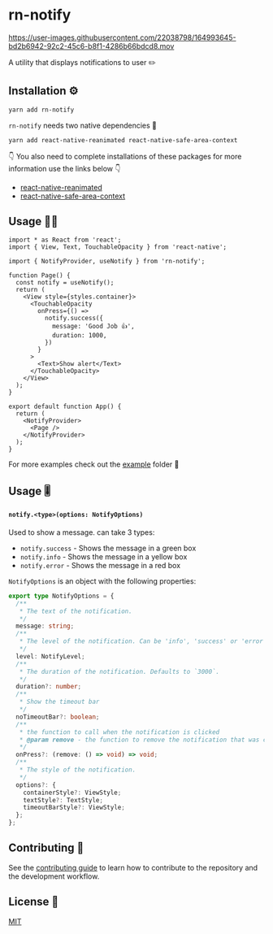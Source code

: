 # rn-notify

https://user-images.githubusercontent.com/22038798/164993645-bd2b6942-92c2-45c6-b8f1-4286b66bdcd8.mov

A utility that displays notifications to user ✏️

## Installation ⚙️

```sh
yarn add rn-notify
```

`rn-notify` needs two native dependencies 💎

```sh
yarn add react-native-reanimated react-native-safe-area-context
```

👇 You also need to complete installations of these packages for more information use the links below 👇

- [react-native-reanimated](https://docs.swmansion.com/react-native-reanimated/docs/fundamentals/installation)
- [react-native-safe-area-context](https://github.com/th3rdwave/react-native-safe-area-context#getting-started)
## Usage 🧑‍💻

```tsx
import * as React from 'react';
import { View, Text, TouchableOpacity } from 'react-native';

import { NotifyProvider, useNotify } from 'rn-notify';

function Page() {
  const notify = useNotify();
  return (
    <View style={styles.container}>
      <TouchableOpacity
        onPress={() =>
          notify.success({
            message: 'Good Job 👍',
            duration: 1000,
          })
        }
      >
        <Text>Show alert</Text>
      </TouchableOpacity>
    </View>
  );
}

export default function App() {
  return (
    <NotifyProvider>
      <Page />
    </NotifyProvider>
  );
}
```

For more examples check out the [example](https://github.com/Papyon-Apps/rn-notify/blob/feat/reanimated/example/src/App.tsx) folder 📂

## Usage 🎚️

#### `notify.<type>(options: NotifyOptions)`

Used to show a message. can take 3 types:

- `notify.success` - Shows the message in a green box
- `notify.info` - Shows the message in a yellow box
- `notify.error` - Shows the message in a red box

`NotifyOptions` is an object with the following properties:

```ts
export type NotifyOptions = {
  /**
   * The text of the notification.
   */
  message: string;
  /**
   * The level of the notification. Can be 'info', 'success' or 'error'.
   */
  level: NotifyLevel;
  /**
   * The duration of the notification. Defaults to `3000`.
   */
  duration?: number;
  /**
   * Show the timeout bar
   */
  noTimeoutBar?: boolean;
  /**
   * the function to call when the notification is clicked
   * @param remove - the function to remove the notification that was clicked
   */
  onPress?: (remove: () => void) => void;
  /**
   * The style of the notification.
   */
  options?: {
    containerStyle?: ViewStyle;
    textStyle?: TextStyle;
    timeoutBarStyle?: ViewStyle;
  };
};
```

## Contributing 🔖

See the [contributing guide](CONTRIBUTING.md) to learn how to contribute to the repository and the development workflow.

## License 📰

[MIT](https://github.com/Papyon-Apps/rn-notify/blob/master/LICENSE)
